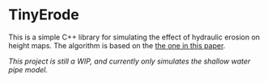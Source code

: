 TinyErode
=========

This is a simple C++ library for simulating the effect of hydraulic erosion on
height maps. The algorithm is based on the [the one in this paper](https://hal.inria.fr/inria-00402079/).

*This project is still a WIP, and currently only simulates the shallow water pipe model.*
